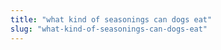 ```yaml
---
title: "what kind of seasonings can dogs eat"
slug: "what-kind-of-seasonings-can-dogs-eat"
---
```


